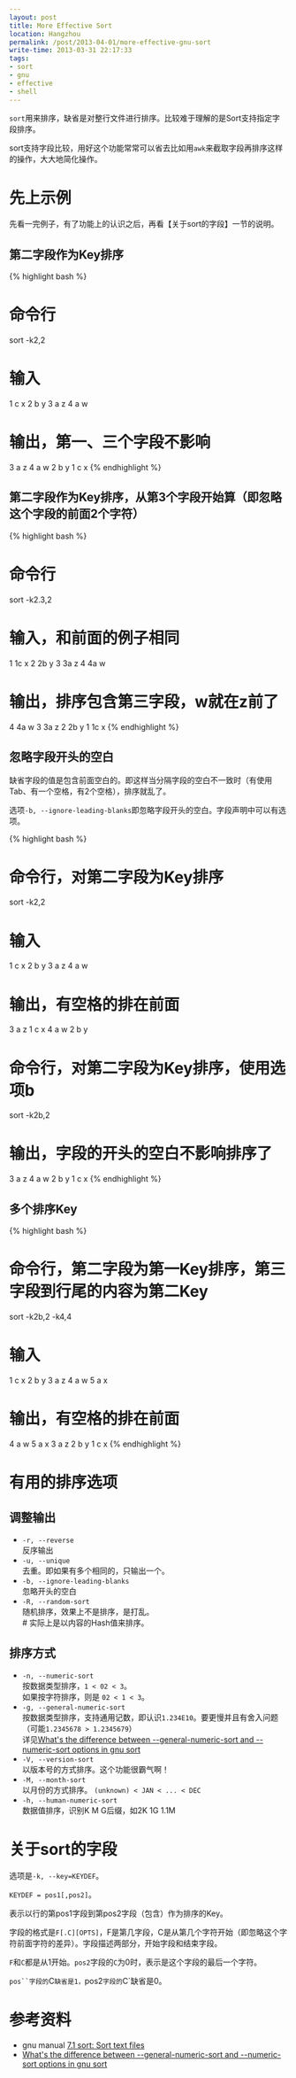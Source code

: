 ```yaml
---
layout: post
title: More Effective Sort
location: Hangzhou
permalink: /post/2013-04-01/more-effective-gnu-sort
write-time: 2013-03-31 22:17:33
tags:
- sort
- gnu
- effective
- shell
---
```


`sort`用来排序，缺省是对整行文件进行排序。比较难于理解的是Sort支持指定字段排序。

sort支持字段比较，用好这个功能常常可以省去比如用`awk`来截取字段再排序这样的操作，大大地简化操作。

先上示例
===========

先看一完例子，有了功能上的认识之后，再看【关于sort的字段】一节的说明。

第二字段作为Key排序
-------------------

{% highlight bash %}
# 命令行
sort -k2,2 

# 输入
1 c x
2 b y
3 a z
4 a w

# 输出，第一、三个字段不影响
3 a z
4 a w
2 b y
1 c x
{% endhighlight %}

第二字段作为Key排序，从第3个字段开始算（即忽略这个字段的前面2个字符）
-------------------

{% highlight bash %}
# 命令行
sort -k2.3,2

# 输入，和前面的例子相同
1 1c x
2 2b y
3 3a z
4 4a w

# 输出，排序包含第三字段，w就在z前了
4 4a w
3 3a z
2 2b y
1 1c x
{% endhighlight %}

忽略字段开头的空白
-------------------------

缺省字段的值是包含前面空白的。即这样当分隔字段的空白不一致时（有使用Tab、有一个空格，有2个空格），排序就乱了。

选项`-b, --ignore-leading-blanks`即忽略字段开头的空白。字段声明中可以有选项。

{% highlight bash %}
# 命令行，对第二字段为Key排序
sort -k2,2

# 输入
1  c x
2 b y
3  a z
4 a w

# 输出，有空格的排在前面
3  a z
1  c x
4 a w
2 b y

# 命令行，对第二字段为Key排序，使用选项b
sort -k2b,2

# 输出，字段的开头的空白不影响排序了
3  a z
4 a w
2 b y
1  c x
{% endhighlight %}

多个排序Key
------------------

{% highlight bash %}
# 命令行，第二字段为第一Key排序，第三字段到行尾的内容为第二Key
sort -k2b,2 -k4,4

# 输入
1  c x
2 b y
3  a z
4 a w
5 a x

# 输出，有空格的排在前面
4 a w
5 a x
3  a z
2 b y
1  c x
{% endhighlight %}

有用的排序选项
==============

调整输出
------------

- `-r, --reverse`  
反序输出
- `-u, --unique`  
去重。即如果有多个相同的，只输出一个。
- `-b, --ignore-leading-blanks`  
忽略开头的空白
- `-R, --random-sort`  
随机排序，效果上不是排序，是打乱。  
\# 实际上是以内容的Hash值来排序。

排序方式
-------------

- `-n, --numeric-sort`  
按数据类型排序，`1 < 02 < 3`。  
如果按字符排序，则是 `02 < 1 < 3`。
- `-g, --general-numeric-sort`  
按数据类型排序，支持通用记数，即认识`1.234E10`。要更慢并且有舍入问题（可能`1.2345678 > 1.2345679`）     
详见[What's the difference between --general-numeric-sort and --numeric-sort options in gnu sort](http://stackoverflow.com/questions/1255782/whats-the-difference-between-general-numeric-sort-and-numeric-sort-options/1255800#1255800)
- `-V, --version-sort`  
以版本号的方式排序。这个功能很霸气啊！
- `-M, --month-sort`  
以月份的方式排序。 `(unknown) < JAN < ... < DEC`
- `-h, --human-numeric-sort`  
数据值排序，识别K M G后缀，如2K 1G 1.1M


关于sort的字段
==================

选项是`-k, --key=KEYDEF`。

`KEYDEF = pos1[,pos2]`。

表示以行的第pos1字段到第pos2字段（包含）作为排序的Key。

字段的格式是`F[.C][OPTS]`，F是第几字段，C是从第几个字符开始（即忽略这个字符前面字符的差异）。字段描述两部分，开始字段和结束字段。

`F`和`C`都是从1开始。`pos2`字段的`C`为0时，表示是这个字段的最后一个字符。

`pos``字段的`C`缺省是1，`pos2`字段的`C`缺省是0。

参考资料
===============

- gnu manual [7.1 sort: Sort text files](http://www.gnu.org/software/coreutils/manual/html_node/sort-invocation.html)
- [What's the difference between --general-numeric-sort and --numeric-sort options in gnu sort](http://stackoverflow.com/questions/1255782/whats-the-difference-between-general-numeric-sort-and-numeric-sort-options)
